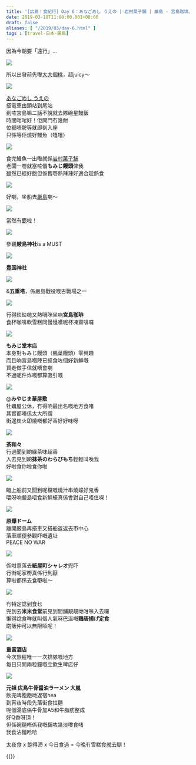 ```yaml
---
title: '[広島！食紀行] Day 6：あなごめし うえの | 岩村菓子舗 | 厳島 - 宮島珈琲、もみじ堂本店、みやじま華屋敷、茶和々 | 米米食堂 | 重富酒店 | 大嵐 '
date: 2019-03-19T11:00:00.001+08:00
draft: false
aliases: [ "/2019/03/day-6.html" ]
tags : [travel-日本-廣島]
---
```


因為今朝要「遠行」...  

![](/images/hiroshima6a.jpg)

所以出發前先嚟[大大個桃](https://hidie.net/hiroshima6a/)，超juicy～  

![](/images/hiroshima6b.jpg)

[あなごめし うえの](https://hidie.net/hiroshima6b/)  
搭電車由頭站到尾站  
到咗宮島嘛二話不說就去隊碗星鰻飯  
時間啱啱好！佢開門冇幾耐  
位都唔駛等就即刻入座  
只係等佢燒好鰻魚（嘻嘻）  

![](/images/hiroshima6c.jpg)

食完鰻魚一出嚟就係[岩村菓子舗](https://hidie.net/hiroshima6c/)  
老闆一嘢就塞咗個**もみじ饅頭**俾我  
雖然已經好飽但係舊嘢熱辣辣好適合趁熱食  

![](/images/hiroshima6d.jpg)

好喇，坐船去[厳島](https://hidie.net/hiroshima6d/)喇～  

![](/images/hiroshima6be.jpg)

當然有[鹿](https://hidie.net/hiroshima6e/)啦！  

![](https://4.bp.blogspot.com/-e_RKo39Gz7c/XI-fdCbc3VI/AAAAAAAAIQ8/3YUCo_XbTsgPBRs4XwYUVrNtPGnqemVZQCLcBGAs/s640/L1290220.jpg)

參觀**厳島神社**is a MUST  

![](https://3.bp.blogspot.com/-OSRFenxSn6s/XI-iqiwmgqI/AAAAAAAAIRM/4LQaf2nAWgAn1moHhJfMZGo130oShHoVQCLcBGAs/s640/L1290260.jpg)

**豊国神社**  

![](https://1.bp.blogspot.com/-mgdyL9WtCkE/XI-hUxymcgI/AAAAAAAAIRE/p6Yn_fWrPJoo9c2sWl2nHgysZQWS5odhwCLcBGAs/s640/L1290258.jpg)

&**五重塔**，係嚴島戰役嘅古戰場之一  

![](https://1.bp.blogspot.com/-XFso5hNJMHc/XI-jhIcbpWI/AAAAAAAAIRU/52ckEHd6Z6I6iImzTv-vAeZoviGVwyJVQCLcBGAs/s640/L1290265.jpg)

行得攰攰哋又熱喎咪坐响**宮島珈琲**  
食杯咖啡軟雪糕同慢慢嘆呢杯凍齋啡囉  

![](https://4.bp.blogspot.com/-5PZI_XnFfoo/XI-kHuic9kI/AAAAAAAAIRc/yoUwdcU3GhMFNvHJLn5_6d_QRgITCJUxwCLcBGAs/s640/L1290266.jpg)

**もみじ堂本店**  
本身對もみじ饅頭（楓葉饅頭）零興趣  
而且响宮島嗰陣已經食咗個好新鮮嘅  
買走做手信就唔會喇  
不過呢件炸嘅都算吸引嘅  

![](https://4.bp.blogspot.com/-SrKibuWs1Cg/XI-lMrc61jI/AAAAAAAAIRk/oO0_Uc2XUlcs_9ihJyuY7M4voRWwp8WeQCLcBGAs/s640/L1290274.jpg)

@**みやじま華屋敷**  
牡蠣屋公休，冇得响最出名嘅地方食啫  
其實都唔係太大所謂  
街邊炭火即燒嘅都好香好好味呀  

![](https://2.bp.blogspot.com/-Fjj58tr0WKU/XI-m6I_TsEI/AAAAAAAAIRs/Xsn-qHJeOOobpnmP69cwHTAMUlHqtoN6gCLcBGAs/s640/L1290276.jpg)

**茶和々**  
行過聞到啲綠茶味超香  
入去見到啲**抹茶のわらびもち**輕輕叫喚我  
好啦食你啦食你啦  

![](https://3.bp.blogspot.com/-TkUFecc1B_Y/XI-pKt9tASI/AAAAAAAAIR0/zHyb_wezhzktB6-76YKWHroLVelmqurkwCLcBGAs/s640/L1290277.jpg)

臨上船前又聞到呢檔嘅燒汁串燒蠔好鬼香  
喂呀响嚴島唔食新鮮蠔真係會對自己唔住㗎！  

![](https://2.bp.blogspot.com/-J8Ay1fQ-Ars/XI-qCBD1uFI/AAAAAAAAIR8/-5r0oRb5Vboj8J-aIjlgvkjW_f_Y6Co1gCLcBGAs/s640/L1290290.jpg)

**原爆ドーム**  
離開厳島再搭車又搭船返返去市中心  
落車順便參觀吓嘅遺址  
PEACE NO WAR  

![](https://2.bp.blogspot.com/-qbeXwQ9sp1I/XI-rlLBxsEI/AAAAAAAAISE/_6NN_qRwnLEOHnPl5IFGC1zYu-YqvalAwCLcBGAs/s640/L1290292.jpg)

係咁意落去**紙屋町シャレオ**兜吓  
行街呢家嘢真係行到厭  
算啦都係去食嘢啦～  

![](https://4.bp.blogspot.com/-eh2qhjASK-g/XI-tyYfTzxI/AAAAAAAAISM/eqg3NZUNZQk8Nvyv-Agjy69QFuY7u0OHgCLcBGAs/s640/L1290294.jpg)

冇特定諗到食乜  
兜到去**米米食堂**前見到間舖靚靚哋咁咪入去囉  
懶得諗食咩就叫個人氣冧巴溫嘅**鶏唐揚げ定食**  
啲飯仲可以無限㖭呢！  

![](https://4.bp.blogspot.com/-9_pwZa-Ec8Q/XI-ur6gS4MI/AAAAAAAAISU/dUy_wWNRvt0egACPI7YMe4Efpx6vNN5dACLcBGAs/s640/L1290304.jpg)

**重富酒店**  
今次旅程唯一一次排隊嘅地方  
每日只開兩粒鐘嘅立飲生啤店仔  

![](https://4.bp.blogspot.com/-Y-H7KJOnlbI/XI-vlbkufwI/AAAAAAAAISc/g3SXixrl_3wZk8aLNZqdfQP_CgduhxXwQCLcBGAs/s640/L1290312.jpg)

**元祖 広島牛骨醤油ラーメン 大嵐**  
飲完啤飽飽哋返宿hea  
到宵夜時段先落街食拉麵  
呢個湯底係牛骨加A5和牛脂肪整成  
好Q香呀頂！  
但係碗麵唔係我嘅黐咗幾淡嚟食啫  
我食沾麵哈哈  
  
  
太夜食 x 飽得滯 x 今日食過 = 今晚冇雪糕食就去瞓！  
  

{{<hiroshima>}}  
